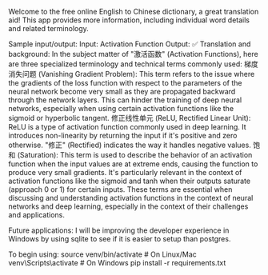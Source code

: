 Welcome to the free online English to Chinese dictionary, a great translation aid! This app provides more information, including individual word details and related terminology.

Sample input/output:
Input: Activation Function
Output: 
✅ Translation and background: In the subject matter of "激活函数" (Activation Functions), here are three specialized terminology and technical terms commonly used:
梯度消失问题 (Vanishing Gradient Problem): This term refers to the issue where the gradients of the loss function with respect to the parameters of the neural network become very small as they are propagated backward through the network layers. This can hinder the training of deep neural networks, especially when using certain activation functions like the sigmoid or hyperbolic tangent.
修正线性单元 (ReLU, Rectified Linear Unit): ReLU is a type of activation function commonly used in deep learning. It introduces non-linearity by returning the input if it's positive and zero otherwise. "修正" (Rectified) indicates the way it handles negative values.
饱和 (Saturation): This term is used to describe the behavior of an activation function when the input values are at extreme ends, causing the function to produce very small gradients. It's particularly relevant in the context of activation functions like the sigmoid and tanh when their outputs saturate (approach 0 or 1) for certain inputs.
These terms are essential when discussing and understanding activation functions in the context of neural networks and deep learning, especially in the context of their challenges and applications.

Future applications:
I will be improving the developer experience in Windows by using sqlite to see if it is easier to setup than postgres.

To begin using:
source venv/bin/activate  # On Linux/Mac
venv\Scripts\activate      # On Windows
pip install -r requirements.txt

